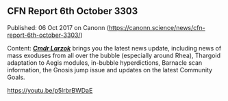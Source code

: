## CFN Report 6th October 3303

Published: 06 Oct 2017 on Canonn (https://canonn.science/news/cfn-report-6th-october-3303/)

Content: [***Cmdr Larzok***](/user/larzok) brings you the latest news update, including news of mass exoduses from all over the bubble (especially around Rhea), Thargoid adaptation to Aegis modules, in-bubble hyperdictions, Barnacle scan information, the Gnosis jump issue and updates on the latest Community Goals.

https://youtu.be/p5lrbrBWDaE
